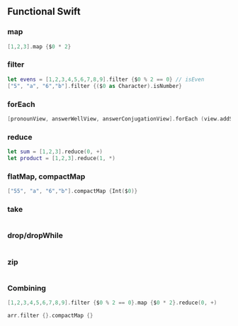 ## Functional Swift


### map

```swift
[1,2,3].map {$0 * 2}
```

### filter

```swift
let evens = [1,2,3,4,5,6,7,8,9].filter {$0 % 2 == 0} // isEven
["5", "a", "6","b"].filter {($0 as Character).isNumber}
```

### forEach

```swift
[pronounView, answerWellView, answerConjugationView].forEach (view.addSubview)
```

### reduce

```swift
let sum = [1,2,3].reduce(0, +)
let product = [1,2,3].reduce(1, *)
```

### flatMap, compactMap

```swift
["55", "a", "6","b"].compactMap {Int($0)}
```

### take

```swift

```

### drop/dropWhile

```swift

```

### zip

```swift

```

### Combining

```swift
[1,2,3,4,5,6,7,8,9].filter {$0 % 2 == 0}.map {$0 * 2}.reduce(0, +)

arr.filter {}.compactMap {}
```
